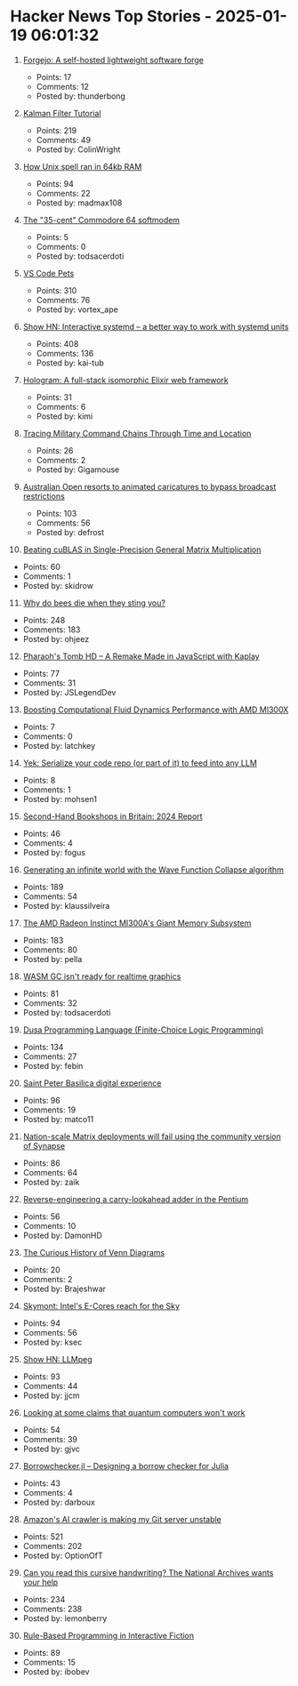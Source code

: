 # Hacker News Top Stories - 2025-01-19 06:01:32

1. [Forgejo: A self-hosted lightweight software forge](https://forgejo.org/)
   - Points: 17
   - Comments: 12
   - Posted by: thunderbong

2. [Kalman Filter Tutorial](https://www.kalmanfilter.net/default.aspx)
   - Points: 219
   - Comments: 49
   - Posted by: ColinWright

3. [How Unix spell ran in 64kb RAM](https://blog.codingconfessions.com/p/how-unix-spell-ran-in-64kb-ram)
   - Points: 94
   - Comments: 22
   - Posted by: madmax108

4. [The "35-cent" Commodore 64 softmodem](http://oldvcr.blogspot.com/2025/01/the-35-cent-commodore-64-softmodem.html)
   - Points: 5
   - Comments: 0
   - Posted by: todsacerdoti

5. [VS Code Pets](https://github.com/tonybaloney/vscode-pets)
   - Points: 310
   - Comments: 76
   - Posted by: vortex_ape

6. [Show HN: Interactive systemd – a better way to work with systemd units](https://isd-project.github.io/isd/)
   - Points: 408
   - Comments: 136
   - Posted by: kai-tub

7. [Hologram: A full-stack isomorphic Elixir web framework](https://hologram.page/)
   - Points: 31
   - Comments: 6
   - Posted by: kimi

8. [Tracing Military Command Chains Through Time and Location](https://www.dot.studio/en/notes/case-study-under-whose-command/)
   - Points: 26
   - Comments: 2
   - Posted by: Gigamouse

9. [Australian Open resorts to animated caricatures to bypass broadcast restrictions](https://www.crikey.com.au/2025/01/16/australian-open-animated-cartoon-caricatures-broadcast-restrictions/)
   - Points: 103
   - Comments: 56
   - Posted by: defrost

10. [Beating cuBLAS in Single-Precision General Matrix Multiplication](https://salykova.github.io/sgemm-gpu)
   - Points: 60
   - Comments: 1
   - Posted by: skidrow

11. [Why do bees die when they sting you?](https://www.subanima.org/bees/)
   - Points: 248
   - Comments: 183
   - Posted by: ohjeez

12. [Pharaoh's Tomb HD – A Remake Made in JavaScript with Kaplay](https://pt-hd.iocaihost.me/)
   - Points: 77
   - Comments: 31
   - Posted by: JSLegendDev

13. [Boosting Computational Fluid Dynamics Performance with AMD MI300X](https://rocm.blogs.amd.com/ecosystems-and-partners/ansys-fluent-performance/README.html)
   - Points: 7
   - Comments: 0
   - Posted by: latchkey

14. [Yek: Serialize your code repo (or part of it) to feed into any LLM](https://github.com/bodo-run/yek)
   - Points: 8
   - Comments: 1
   - Posted by: mohsen1

15. [Second-Hand Bookshops in Britain: 2024 Report](http://wormwoodiana.blogspot.com/2024/12/second-hand-bookshops-in-britain-2024.html)
   - Points: 46
   - Comments: 4
   - Posted by: fogus

16. [Generating an infinite world with the Wave Function Collapse algorithm](https://marian42.de/article/infinite-wfc/)
   - Points: 189
   - Comments: 54
   - Posted by: klaussilveira

17. [The AMD Radeon Instinct MI300A's Giant Memory Subsystem](https://chipsandcheese.com/p/inside-the-amd-radeon-instinct-mi300as)
   - Points: 183
   - Comments: 80
   - Posted by: pella

18. [WASM GC isn't ready for realtime graphics](https://dthompson.us/posts/wasm-gc-isnt-ready-for-realtime-graphics.html)
   - Points: 81
   - Comments: 32
   - Posted by: todsacerdoti

19. [Dusa Programming Language (Finite-Choice Logic Programming)](https://dusa.rocks/docs/)
   - Points: 134
   - Comments: 27
   - Posted by: febin

20. [Saint Peter Basilica digital experience](https://virtual.basilicasanpietro.va/en)
   - Points: 96
   - Comments: 19
   - Posted by: matco11

21. [Nation-scale Matrix deployments will fail using the community version of Synapse](https://mastodon.matrix.org/@element/113842786942364269)
   - Points: 86
   - Comments: 64
   - Posted by: zaik

22. [Reverse-engineering a carry-lookahead adder in the Pentium](https://www.righto.com/2025/01/pentium-carry-lookahead-reverse-engineered.html)
   - Points: 56
   - Comments: 10
   - Posted by: DamonHD

23. [The Curious History of Venn Diagrams](https://www.scientificamerican.com/article/venn-diagrams-history-and-popularity-outside-of-math-explained/)
   - Points: 20
   - Comments: 2
   - Posted by: Brajeshwar

24. [Skymont: Intel's E-Cores reach for the Sky](https://chipsandcheese.com/p/skymont-intels-e-cores-reach-for-the-sky)
   - Points: 94
   - Comments: 56
   - Posted by: ksec

25. [Show HN: LLMpeg](https://github.com/jjcm/llmpeg)
   - Points: 93
   - Comments: 44
   - Posted by: jjcm

26. [Looking at some claims that quantum computers won't work](https://blog.cr.yp.to/20250118-flight.html)
   - Points: 54
   - Comments: 39
   - Posted by: gjvc

27. [Borrowchecker.jl – Designing a borrow checker for Julia](https://github.com/MilesCranmer/BorrowChecker.jl)
   - Points: 43
   - Comments: 4
   - Posted by: darboux

28. [Amazon's AI crawler is making my Git server unstable](https://xeiaso.net/notes/2025/amazon-crawler/)
   - Points: 521
   - Comments: 202
   - Posted by: OptionOfT

29. [Can you read this cursive handwriting? The National Archives wants your help](https://www.smithsonianmag.com/smart-news/can-you-read-this-cursive-handwriting-the-national-archives-wants-your-help-180985833/)
   - Points: 234
   - Comments: 238
   - Posted by: lemonberry

30. [Rule-Based Programming in Interactive Fiction](https://eblong.com/zarf/essays/rule-based-if/index.html)
   - Points: 89
   - Comments: 15
   - Posted by: ibobev

